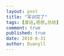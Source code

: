 ```yaml
---
layout: post
title: "军训完了"
tags: [废话,感想,总结]
comment: true
published: true
date: 2018-8-31
author: Duanyll
---
```

<!-- 

军训就是

> 一群煞笔瞎规矩多

团队精神就是

> 把属于一个人的事强加于一群人身上。

以上就是我对军训的最终感言。

-->